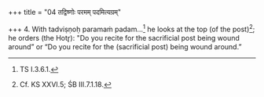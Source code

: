 +++
title = "04 तद्विष्णोः परमम् पदमित्यग्रम्"

+++
4. With tadviṣṇoḥ paramaṁ padam...[^1] he looks at the top (of the post)[^2]; he orders (the Hotr̥): "Do you recite for the sacrificial post being wound around” or “Do you recite for the (sacrificial post) being wound around.”  

[^1]: TS I.3.6.1.   

[^2]: Cf. KS XXVI.5; ŚB III.7.1.18.
